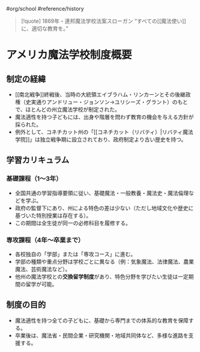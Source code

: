 #org/school #reference/history 
>[!quote] 1869年・連邦魔法学校法案スローガン
“すべての[[魔法使い]]に、適切な教育を。”  


# アメリカ魔法学校制度概要

## 制定の経緯
- [[南北戦争]]終戦後、当時の大統領エイブラハム・リンカーンとその後継政権（史実通りアンドリュー・ジョンソン→ユリシーズ・グラント）のもとで、ほとんどの州立魔法学校が制定された。
- 魔法適性を持つ子どもには、出身や階層を問わず教育の機会を与える方針が採られた。
- 例外として、コネチカット州の「[[コネチカット（リバティ）|リバティ魔法学院]]」は独立戦争期に設立されており、政府制定より古い歴史を持つ。

## 学習カリキュラム
### 基礎課程（1～3年）
- 全国共通の学習指導要領に従い、基礎魔法・一般教養・魔法史・魔法倫理などを学ぶ。
- 政府の監督下にあり、州による特色の差は少ない（ただし地域文化や歴史に基づいた特別授業は存在する）。
- この期間は全生徒が同一の必修科目を履修する。

### 専攻課程（4年～卒業まで）
- 各校独自の「学部」または「専攻コース」に進む。
- 学部の種類や重点分野は学校ごとに異なる（例：気象魔法、法律魔法、農業魔法、芸術魔法など）。
- 他州の魔法学校との**交換留学制度**があり、特色分野を学びたい生徒は一定期間の留学が可能。

## 制度の目的
- 魔法適性を持つ全ての子どもに、基礎から専門までの体系的な教育を保障する。
- 卒業後は、魔法省・民間企業・研究機関・地域共同体など、多様な進路を支援する。
